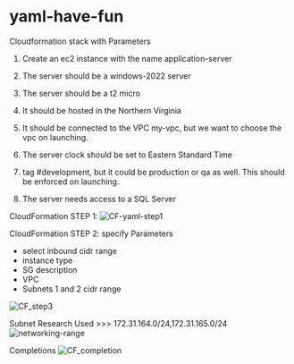 # yaml-have-fun
Cloudformation stack with Parameters

1. Create an ec2 instance with the name application-server

2. The server should be a windows-2022 server

3. The server should be a t2 micro

4. It should be hosted in the Northern Virginia

5. It should be connected to the VPC my-vpc, but we want to choose the vpc on launching.

6. The server clock should be set to Eastern Standard Time

7. tag #development, but it could be production or qa as well. This should be enforced on launching.
   
8. The server needs access to a SQL Server

CloudFormation STEP 1:
![CF-yaml-step1](https://github.com/user-attachments/assets/d9142101-c104-4615-82f3-3d2bdc2e9997)



CloudFormation STEP 2:
specify Parameters
- select inbound cidr range
- instance type
- SG description
- VPC
- Subnets 1 and 2 cidr range

![CF_step3](https://github.com/user-attachments/assets/d1db2883-fed7-4357-9213-1226bcd84770)
  
Subnet Research
Used >>>  172.31.164.0/24,172.31.165.0/24
![networking-range](https://github.com/user-attachments/assets/8f990d48-353c-4669-92d1-edbe873d2038)

Completions
![CF_completion](https://github.com/user-attachments/assets/4c722856-189f-4261-a718-20846b14760a)

